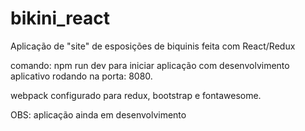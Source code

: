 # bikini_react
Aplicação de "site" de esposições de biquinis feita com React/Redux


comando: npm run dev para iniciar aplicação com desenvolvimento
aplicativo rodando na porta: 8080. 

webpack configurado para redux, bootstrap e fontawesome.

OBS:
aplicação ainda em desenvolvimento
